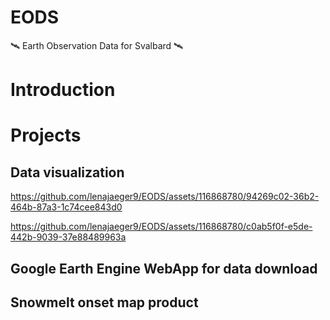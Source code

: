 # EODS
🛰️ Earth Observation Data for Svalbard 🛰️

# Introduction 

# Projects 

## Data visualization
https://github.com/lenajaeger9/EODS/assets/116868780/94269c02-36b2-464b-87a3-1c74cee843d0 

https://github.com/lenajaeger9/EODS/assets/116868780/c0ab5f0f-e5de-442b-9039-37e88489963a






## Google Earth Engine WebApp for data download


## Snowmelt onset map product

# 

